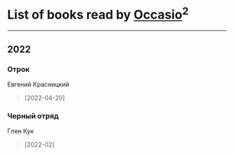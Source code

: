 # List of books read by [Occasio](https://plus.google.com/u/0/114033154327786537076/)<sup>2</sup>
---

## 2022

### Отрок
Евгений Красницкий
> [2022-04-20] 


### Черный отряд
Глен Кук
> [2022-02] 



